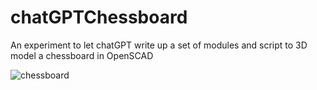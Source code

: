 # chatGPTChessboard
An experiment to let chatGPT write up a set of modules and script to 3D model a chessboard in OpenSCAD

![chessboard](https://user-images.githubusercontent.com/33492914/206474795-0923c148-783e-4f06-bfeb-cd324f4aa38e.png)

